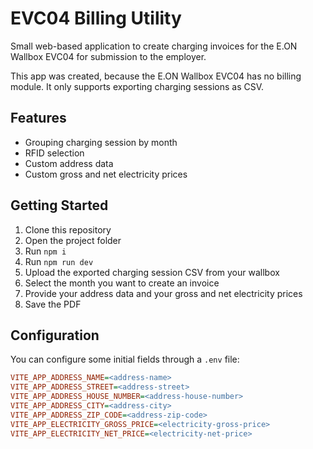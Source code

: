 # EVC04 Billing Utility

Small web-based application to create charging invoices for the E.ON Wallbox EVC04 for submission to
the employer.

This app was created, because the E.ON Wallbox EVC04 has no billing module. It only supports exporting
charging sessions as CSV.

## Features

* Grouping charging session by month
* RFID selection
* Custom address data
* Custom gross and net electricity prices

## Getting Started

1. Clone this repository
2. Open the project folder
3. Run `npm i`
4. Run `npm run dev`
5. Upload the exported charging session CSV from your wallbox
6. Select the month you want to create an invoice
7. Provide your address data and your gross and net electricity prices
8. Save the PDF

## Configuration

You can configure some initial fields through a `.env` file:

```ini
VITE_APP_ADDRESS_NAME=<address-name>
VITE_APP_ADDRESS_STREET=<address-street>
VITE_APP_ADDRESS_HOUSE_NUMBER=<address-house-number>
VITE_APP_ADDRESS_CITY=<address-city>
VITE_APP_ADDRESS_ZIP_CODE=<address-zip-code>
VITE_APP_ELECTRICITY_GROSS_PRICE=<electricity-gross-price>
VITE_APP_ELECTRICITY_NET_PRICE=<electricity-net-price>
```